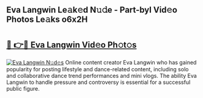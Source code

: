 ## Eva Langwin Le𝚊k𝚎d N𝚞𝚍e - Part-byl Vid𝚎o Photos Le𝚊ks o6x2H

# <h2><a href="http://fbf3ox.evod.top/?m=Eva+Langwin">🔗 👉🔴 Eva Langwin Vid𝚎o Ph𝚘t𝚘s</a></h2>

[![Eva Langwin N𝚞d𝚎s](https://i.imgur.com/8V9OHl7.gif)](http://fbf3ox.evod.top/?m=Eva+Langwin)
Online content creator Eva Langwin who has gained popularity for posting lifestyle and dance-related content, including solo and collaborative dance trend performances and mini vlogs. The ability Eva Langwin to handle pressure and controversy is essential for a successful public figure. 
